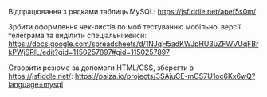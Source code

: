 Відпрацювання з рядками таблиць MySQL: 
https://jsfiddle.net/apef5s0m/

Зрбити оформлення чек-листiв по моб тестуванню мобiльноi версiї телеграма та видiлити спецiальнi кейси: 
https://docs.google.com/spreadsheets/d/1NJqH5adKWJpHU3uZFWVUqFBrkPWjSRlL/edit?gid=1150257897#gid=1150257897

Створити резюме за допомоги HTML/CSS, зберегти в https://jsfiddle.net/:
https://paiza.io/projects/3SAjuCE-mCS7U1oc6Kx6wQ?language=mysql